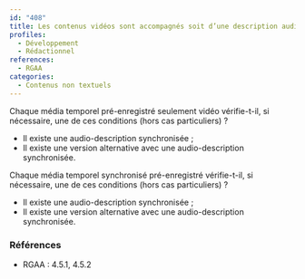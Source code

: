 ```yaml
---
id: "408"
title: Les contenus vidéos sont accompagnés soit d’une description audio synchronisée, soit d’une version alternative équivalente.
profiles:
  - Développement
  - Rédactionnel
references:
  - RGAA
categories:
  - Contenus non textuels
---
```


Chaque média temporel pré-enregistré seulement vidéo vérifie-t-il, si nécessaire, une de ces conditions (hors cas particuliers) ?
* Il existe une audio-description synchronisée ;
* Il existe une version alternative avec une audio-description synchronisée.

Chaque média temporel synchronisé pré-enregistré vérifie-t-il, si nécessaire, une de ces conditions (hors cas particuliers) ?
* Il existe une audio-description synchronisée ;
* Il existe une version alternative avec une audio-description synchronisée.


### Références

*   RGAA : 4.5.1, 4.5.2
